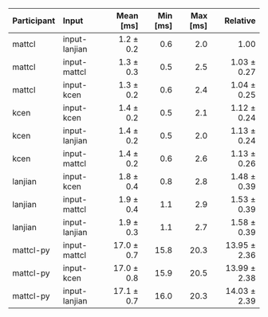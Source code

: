 | Participant | Input | Mean [ms] | Min [ms] | Max [ms] | Relative |
|:---|:---|---:|---:|---:|---:|
| mattcl | input-lanjian | 1.2 ± 0.2 | 0.6 | 2.0 | 1.00 |
| mattcl | input-mattcl | 1.3 ± 0.3 | 0.5 | 2.5 | 1.03 ± 0.27 |
| mattcl | input-kcen | 1.3 ± 0.2 | 0.6 | 2.4 | 1.04 ± 0.25 |
| kcen | input-kcen | 1.4 ± 0.2 | 0.5 | 2.1 | 1.12 ± 0.24 |
| kcen | input-lanjian | 1.4 ± 0.2 | 0.5 | 2.0 | 1.13 ± 0.24 |
| kcen | input-mattcl | 1.4 ± 0.2 | 0.6 | 2.6 | 1.13 ± 0.26 |
| lanjian | input-kcen | 1.8 ± 0.4 | 0.8 | 2.8 | 1.48 ± 0.39 |
| lanjian | input-mattcl | 1.9 ± 0.4 | 1.1 | 2.9 | 1.53 ± 0.39 |
| lanjian | input-lanjian | 1.9 ± 0.3 | 1.1 | 2.7 | 1.58 ± 0.39 |
| mattcl-py | input-mattcl | 17.0 ± 0.7 | 15.8 | 20.3 | 13.95 ± 2.36 |
| mattcl-py | input-kcen | 17.0 ± 0.8 | 15.9 | 20.5 | 13.99 ± 2.38 |
| mattcl-py | input-lanjian | 17.1 ± 0.7 | 16.0 | 20.3 | 14.03 ± 2.39 |
